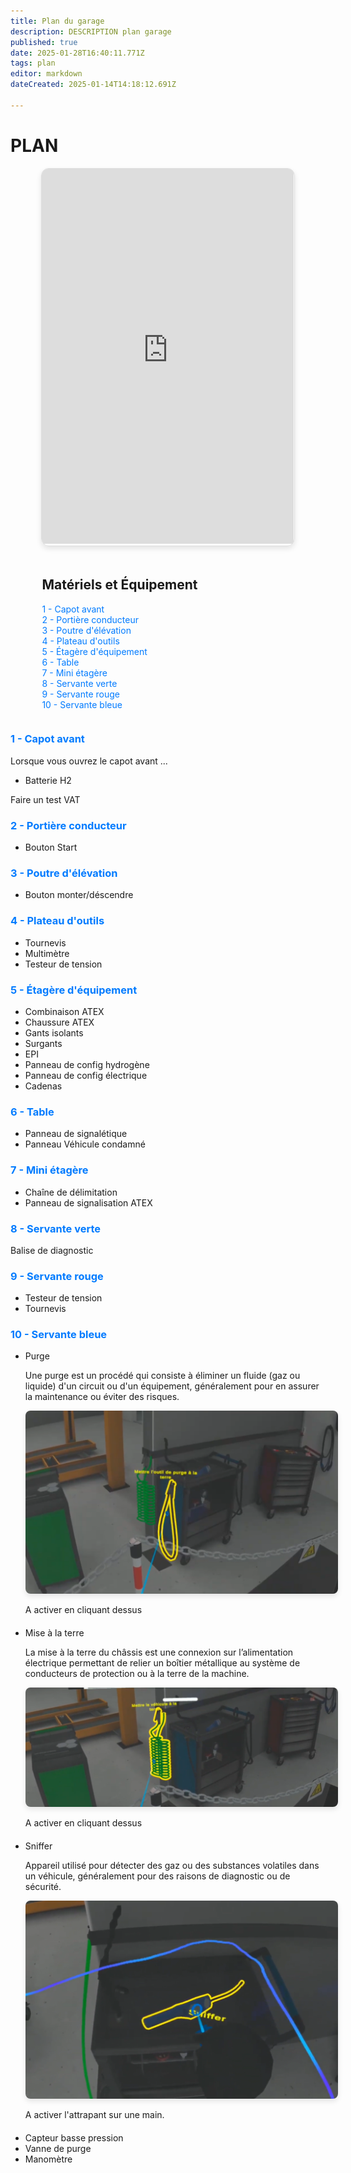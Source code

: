 ```yaml
---
title: Plan du garage
description: DESCRIPTION plan garage
published: true
date: 2025-01-28T16:40:11.771Z
tags: plan
editor: markdown
dateCreated: 2025-01-14T14:18:12.691Z

---
```


# PLAN
<div style="display: flex; flex-direction: column; align-items: center; gap: 20px;">
  <!-- Iframe container with better styling -->
  <div class="sketchfab-embed-wrapper" style="width: 80%; max-width: 1200px; border: 1px solid #ddd; border-radius: 12px; overflow: hidden; box-shadow: 0 4px 8px rgba(0, 0, 0, 0.1);">
    <iframe
      title="plan"
      frameborder="0"
      allowfullscreen
      mozallowfullscreen="true"
      webkitallowfullscreen="true"
      allow="autoplay; fullscreen; xr-spatial-tracking"
      xr-spatial-tracking
      execution-while-out-of-viewport
      execution-while-not-rendered
      web-share
      src="https://sketchfab.com/models/96804244a07c4b4fbe503817d0b56398/embed"
      style="width: 100%; height: 600px;">
    </iframe>
  </div>

  <!-- Numbered sections navigation -->
  <div style="width: 80%; max-width: 1200px;">
    <h2>Matériels et Équipement</h2>
    <ul style="list-style: none; padding: 0;">
      <li><a href="#capot-avant" style="text-decoration: none; color: #007BFF;">1 - Capot avant</a></li>
      <li><a href="#portiere-conducteur" style="text-decoration: none; color: #007BFF;">2 - Portière conducteur</a></li>
      <li><a href="#poutre-elevation" style="text-decoration: none; color: #007BFF;">3 - Poutre d'élévation</a></li>
      <li><a href="#plateau-outils" style="text-decoration: none; color: #007BFF;">4 - Plateau d'outils</a></li>
      <li><a href="#etagere-equipement" style="text-decoration: none; color: #007BFF;">5 - Étagère d'équipement</a></li>
      <li><a href="#table" style="text-decoration: none; color: #007BFF;">6 - Table</a></li>
      <li><a href="#mini-etagere" style="text-decoration: none; color: #007BFF;">7 - Mini étagère</a></li>
      <li><a href="#servante-verte" style="text-decoration: none; color: #007BFF;">8 - Servante verte</a></li>
      <li><a href="#servante-rouge" style="text-decoration: none; color: #007BFF;">9 - Servante rouge</a></li>
      <li><a href="#servante-bleu" style="text-decoration: none; color: #007BFF;">10 - Servante bleue</a></li>
    </ul>
  </div>
</div>

<!-- Sections with clear anchors for easy navigation -->
<section id="capot-avant">
  <h3 style="color: #007BFF;">1 - Capot avant</h3>
  <p>Lorsque vous ouvrez le capot avant ...</p>
   <ul>
    <li>Batterie H2</li>
    </ul>
  <p>Faire un test VAT</p>
</section>

<section id="portiere-conducteur">
  <h3 style="color: #007BFF;">2 - Portière conducteur</h3>
  <ul>
    <li>Bouton Start</li>
    </ul>
</section>

<section id="poutre-elevation">
  <h3 style="color: #007BFF;">3 - Poutre d'élévation</h3>
  <ul>
    <li>Bouton monter/déscendre</li>
    </ul>
</section>

<section id="plateau-outils">
  <h3 style="color: #007BFF;">4 - Plateau d'outils</h3>
  <ul>
    <li>Tournevis</li>
    <li>Multimètre</li>
    <li>Testeur de tension</li>
  </ul>
</section>

<section id="etagere-equipement">
  <h3 style="color: #007BFF;">5 - Étagère d'équipement</h3>
  <ul>
    <li>Combinaison ATEX</li>
    <li>Chaussure ATEX</li>
    <li>Gants isolants</li>
    <li>Surgants</li>
    <li>EPI</li>
    <li>Panneau de config hydrogène</li>
    <li>Panneau de config électrique</li>
    <li>Cadenas</li>
  </ul>
</section>

<section id="table">
  <h3 style="color: #007BFF;">6 - Table</h3>
  <ul>
    <li>Panneau de signalétique</li>
    <li>Panneau Véhicule condamné</li>
  </ul>
</section>

<section id="mini-etagere">
  <h3 style="color: #007BFF;">7 - Mini étagère</h3>
  <ul>
    <li>Chaîne de délimitation</li>
    <li>Panneau de signalisation ATEX</li>
  </ul>
</section>

<section id="servante-verte">
  <h3 style="color: #007BFF;">8 - Servante verte</h3>
  <p>Balise de diagnostic</p>
</section>

<section id="servante-rouge">
  <h3 style="color: #007BFF;">9 - Servante rouge</h3>
  <ul>
    <li>Testeur de tension</li>
    <li>Tournevis</li>
  </ul>
</section>

<section id="servante-bleu">
  <h3 style="color: #007BFF;">10 - Servante bleue</h3>
  <ul>
    <li>Purge</li>
    <div>
      <p>
        Une purge est un procédé qui consiste à éliminer un fluide (gaz ou liquide) d'un circuit ou d'un équipement, 
        généralement pour en assurer la maintenance ou éviter des risques.
      </p>
      </div>
    <div>
      <img src="/images/outils/purge.png" alt="Purge" style="max-width: 500px; border-radius: 8px; box-shadow: 0 4px 8px rgba(0, 0, 0, 0.1);">
    </div>   
    <div>
  	<p style="margin-bottom: 20px">
    A activer en cliquant dessus  
    </p>
  </div>
    <li>Mise à la terre</li>
    <div>
      <p>
      La mise à la terre du châssis est une connexion sur l’alimentation électrique permettant de relier un boîtier métallique au système de conducteurs de protection ou à la terre de la machine.
      </p>
      </div>
    <div>
      <img src="/images/outils/mise_a_terre.png" alt="Purge" style="max-width: 500px; border-radius: 8px; box-shadow: 0 4px 8px rgba(0, 0, 0, 0.1);">
    </div>   
    <div>
  	<p style="margin-bottom: 20px">
    A activer en cliquant dessus  
    </p>
  </div>
    <li>Sniffer</li>
    <div>
      <p>
      Appareil utilisé pour détecter des gaz ou des substances volatiles dans un véhicule, généralement pour des raisons de diagnostic ou de sécurité.
      </p>
      </div>
    <div>
      <img src="/images/outils/sniffer.png" alt="Purge" style="max-width: 500px; border-radius: 8px; box-shadow: 0 4px 8px rgba(0, 0, 0, 0.1);">
    </div>   
    <div>
  	<p style="margin-bottom: 20px">
    A activer l'attrapant sur une main.
    </p>
  </div>
    <li>Capteur basse pression</li>
    <li>Vanne de purge</li>
    <li>Manomètre</li>
  </ul>
</section>
</div>
</div>


</div>
</div>
